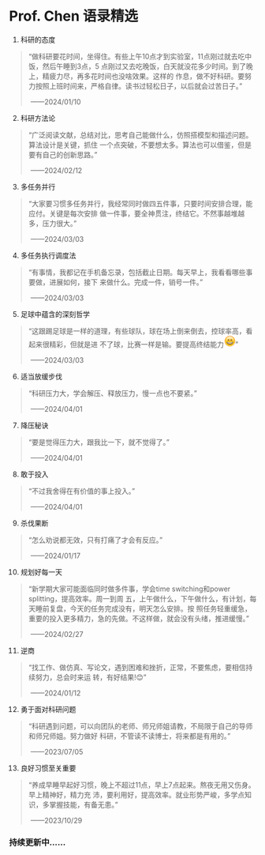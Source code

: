 # Prof. Chen 语录精选

1. 科研的态度

> “做科研要花时间，坐得住。有些上午10点才到实验室，11点刚过就去吃中饭，然后午睡到3点，5 点刚过又去吃晚饭，白天就没花多少时间。到了晚上，精疲力尽，再多花时间也没啥效果。这样的 作息，做不好科研。要努力按照上班时间来，严格自律。读书过轻松日子，以后就会过苦日子。”     
>
> ​                                                                                                                                                                                          ——2024/01/10

2. 科研方法论

> “广泛阅读文献，总结对比，思考自己能做什么，仿照搭模型和描述问题。算法设计是关键，抓住 一个点突破，不要想太多。算法也可以借鉴，但是要有自己的创新思路。”
>
> ​                                                                                                                                                                                               ——2024/02/12

3. 多任务并行

> “大家要习惯多任务并行，我经常同时做四五件事，只要时间安排合理，能应付。关键是每次安排 做一件事，要全神贯注，终结它。不然事越堆越多，压力很大。”       
>
> ​                                                                                                                                                                                        ——2024/03/03

4. 多任务执行调度法

> “有事情，我都记在手机备忘录，包括截止日期。每天早上，我看看哪些事要做，进展如何，接下 来做什么。完成一件，销号一件。”  
>
> ​                                                                                                                                                                                             ——2024/03/03

5. 足球中蕴含的深刻哲学

>“这跟踢足球是一样的道理，有些球队，球在场上倒来倒去，控球率高，看起来很精彩，但就是进 不了球，比赛一样是输。要提高终结能力![smile](./emoji/smile.png)”  
>
>​                                                                                                                                                                                             ——2024/03/03

6. 适当放缓步伐

> “科研压力大，学会解压、释放压力，慢一点也不要紧。”   
>
> ​                                                                                                                                                                                            ——2024/04/01

7. 降压秘诀

>“要是觉得压力大，跟我比一下，就不觉得了。” 
>
>​                                                                                                                                                                                              ——2024/04/01

8. 敢于投入

> “不过我舍得在有价值的事上投入。”      
>
> ​                                                                                                                                                                                         ——2024/04/01

9. 杀伐果断

> “怎么劝说都无效，只有打痛了才会有反应。”    
>
> ​                                                                                                                                                                                           ——2024/01/17

10. 规划好每一天

> “新学期大家可能面临同时做多件事，学会time switching和power splitting，提高效率。周一到周 五，上午做什么，下午做什么，有计划，每天睡前复盘，今天的任务完成没有，明天怎么安排。按 照任务轻重缓急，重要的投入更多精力，急的先做。不这样做，就会没有头绪，推进缓慢。”
>
> ​                                                                                                                                                                                               ——2024/02/27

11. 逆商

> “找工作、做仿真、写论文，遇到困难和挫折，正常，不要焦虑，要相信持续努力，总会时来运 转，有好结果!😊”    
>
> ​                                                                                                                                                                                           ——2024/01/12

12. 勇于面对科研问题

> “科研遇到问题，可以向团队的老师、师兄师姐请教，不局限于自己的导师和师兄师姐。努力做好 科研，不管读不读博士，将来都是有用的。”     
>
> ​                                                                                                                                                                                          ——2023/07/05

13. 良好习惯至关重要

> “养成早睡早起好习惯，晚上不超过11点，早上7点起来。熬夜无用又伤身。早上精神好，精力充 沛，要利用好，提高效率。就业形势严峻，多学点知识，多掌握技能，有备无患。”       
>
> ​                                                                                                                                                                                        ——2023/10/29



### 持续更新中……

